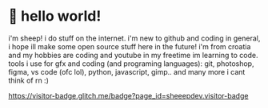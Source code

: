 # 👋 hello world!

i'm sheep! i do stuff on the internet.
i'm new to github and coding in general, i hope ill make some open source stuff here in the future!
i'm from croatia and my hobbies are coding and youtube
in my freetime im learning to code.
tools i use for gfx and coding (and programing languages):
git, photoshop, figma, vs code (ofc lol), python, javascript, gimp.. and many more i cant think of rn
:)

https://visitor-badge.glitch.me/badge?page_id=sheeepdev.visitor-badge
